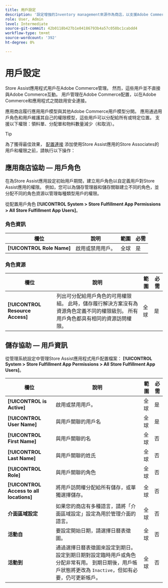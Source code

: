 ```yaml
---
title: 用戶設定
description: '設定增強的Inventory management來源作為商店，以支援Adobe Commerce的商店履行解決方案。 '
role: User, Admin
level: Intermediate
source-git-commit: 42b0118b427b1e04186793b4a57c058bc1cabdd4
workflow-type: tm+mt
source-wordcount: '392'
ht-degree: 0%

---
```



# 用戶設定

Store Assist應用程式用戶在Adobe Commerce管理。 然而，這些用戶並不直接與Adobe Commerce互動。 用戶管理在Adobe Commerce配置，以在Adobe Commerce和應用程式之間啟用安全連接。

應用商店履行應用用戶模型與其他Adobe Commerce用戶模型分開。 應用通過用戶角色和用戶維護其自己的權限模型，這些用戶可以分配給所有或特定位置。 支援以下權限：領料單、分配單和物料數量減少（和取消）。

>[!TIP]
>
>為了獲得最佳效果， [配置連接](connect-set-up-service.md) 添加使用Store Assist應用的Store Associates的用戶和權限之前，請執行以下操作：

## 應用商店協助 — 用戶角色

在為Store Assist應用設定初始用戶期間，建立用戶角色以自定義用戶對Store Assist應用的權限。 例如，您可以為儲存管理器和儲存關聯建立不同的角色，並分配不同的角色資源以管理每種類型用戶的權限。

從配置用戶角色 **[!UICONTROL System > Store Fulfillment App Permissions > All Store Fulfillment App Users]**。

### 角色資訊

| **欄位** | **說明** | **範圍** | **必需** |
|----------------------------|-------------------------|-----------|--------------|
| **[!UICONTROL Role Name]** | 啟用或禁用用戶。 | 全球 | 是 |

### 角色資源

| **欄位** | **說明** | **範圍** | **必需** |
|----------------------------------|--------------------------------------------------------------------------------------------------------------------------------------------------------------------------------------------------------------------------------------------|-----------|--------------|
| **[!UICONTROL Resource Access]** | 列出可分配給用戶角色的可用權限組。 此時，儲存履行解決方案沒有為資源角色定義不同的權限級別。 所有用戶角色都具有相同的資源訪問權限。 | 全球 | 是 |

## 儲存協助 — 用戶資訊

從管理系統設定中管理Store Assist應用程式用戶配置檔案：  **[!UICONTROL System > Store Fulfillment App Permissions > All Store Fulfillment App Users]**。

| **欄位** | **說明** | **範圍** | **必需** |
|------------------------------------------|-------------------------------------------------------------------------------------------------------------------------------------------------------------------------------------------------------------------------------------------------------------------------|-----------|--------------|
| **[!UICONTROL is Active]** | 啟用或禁用用戶。 | 全球 | 是 |
| **[!UICONTROL User Name]** | 與用戶關聯的用戶名 | 全球 | 是 |
| **[!UICONTROL First Name]** | 與用戶關聯的名 | 全球 | 否 |
| **[!UICONTROL Last Name]** | 與用戶關聯的姓氏 | 全球 | 否 |
| **[!UICONTROL Role]** | 與用戶關聯的角色 | 全球 | 否 |
| **[!UICONTROL Access to all locations]** | 將用戶訪問權分配給所有儲存，或單獨選擇儲存。 | 全球 | 否 |
| **介面區域設定** | 如果您的商店有多種語言，請將「介面區域設定」設定為用於管理介面的語言。 | 全球 | 否 |
| **活動自** | 要設定開始日期，請選擇日曆表徵圖。 | 全球 | 否 |
| **活動到** | 通過選擇日曆表徵圖來設定到期日。 設定到期日期對設定臨時用戶或角色分配非常有用。 到期日期後，用戶帳戶狀態將更改為 `Inactive`，但如有必要，仍可更新帳戶。 | 全球 | 否 |
